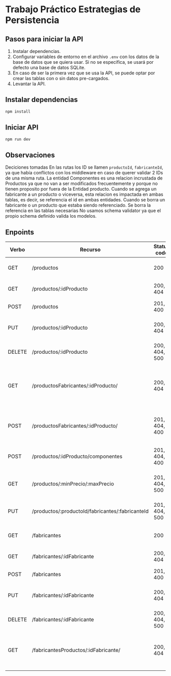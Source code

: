
# Trabajo Práctico Estrategias de Persistencia

## Pasos para iniciar la API

1. Instalar dependencias.
2. Configurar variables de entorno en el archivo `.env` con los datos de la base de datos que se quiera usar. Si no se especifica, se usará por defecto una base de datos SQLite.
3. En caso de ser la primera vez que se usa la API, se puede optar por crear las tablas con o sin datos pre-cargados.
4. Levantar la API.

## Instalar dependencias

```bash
npm install
```

## Iniciar API

```bash
npm run dev
```

## Observaciones

Deciciones tomadas
En las rutas los ID se llamen `productoId`, `fabricanteId`, ya que había conflictos con los middleware en caso de querer validar 2 IDs de una misma ruta.
La entidad Componentes es una relacion incrustada de Productos ya que no van a ser modificados frecuentemente y porque no tienen proposito por fuera de la Entidad producto.
Cuando se agrega un fabricante a un producto o viceversa, esta relacion es impactada en ambas tablas, es decir, se referencia el id en ambas entidades.
Cuando se borra un fabricante o un producto que estaba siendo referenciado. Se borra la referencia en las tablas necesarias
No usamos schema validator ya que el propio schema definido valida los modelos.


## Enpoints

| Verbo  | Recurso                              | Status code   | Descripción                                           |
| ------ | ------------------------------------ | ------------- | ----------------------------------------------------- |
| GET    | /productos                           | 200           | Obtener todos los productos                           |
| GET    | /productos/:idProducto               | 200, 404      | Obtener un producto en particular                     |
| POST   | /productos                           | 201, 400      | Crear un producto                                     |
| PUT    | /productos/:idProducto               | 200, 404      | Modificar los datos de un producto en particular      |
| DELETE | /productos/:idProducto               | 200, 404, 500 | Borrar un producto en particular                      |
| GET    | /productosFabricantes/:idProducto/   | 200, 404      | Obtener todos los detalles de los fabricantes de un producto          |
| POST   | /productosFabricantes/:idProducto/   | 201, 404, 400 | Crear la asociación de producto con 1 o N fabricantes |
| POST   | /productos/:idProducto/componentes   | 201, 404, 400 | Agrega 1 o N componentes a un producto                |
| GET    | /productos/:minPrecio/:maxPrecio     | 201, 404, 500 | Agrega 1 o N componentes a un producto                |
| PUT    | /productos/:productoId/fabricantes/:fabricanteId | 201, 404, 500 | Modificar los datos de un fabricante en particular  |
| GET    | /fabricantes                         | 200           | Obtener todos los fabricantes                         |
| GET    | /fabricantes/:idFabricante           | 200, 404      | Obtener un fabricante en particular                   |
| POST   | /fabricantes                         | 201, 400      | Crear un fabricante                                   |
| PUT    | /fabricantes/:idFabricante           | 200, 404      | Modificar los datos de un fabricante en particular    |
| DELETE | /fabricantes/:idFabricante           | 200, 404, 500 | Borrar un fabricante en particular                    |
| GET    | /fabricantesProductos/:idFabricante/ | 200, 404      | Obtener todos los detalles de los productos de un fabricante          |
